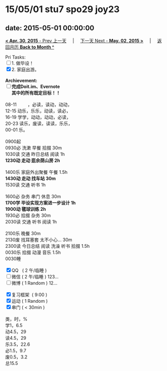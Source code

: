 # 15/05/01 stu7 spo29 joy23

date: 2015-05-01 00:00:00
---
[**< Apr. 30, 2015** - Prev 上一天](/lifelogs/2015/04/d30.md) &nbsp; &nbsp; | &nbsp; &nbsp; [下一天 Next - **May. 02, 2015 >**](/lifelogs/2015/05/d02.md) &nbsp; &nbsp; |  &nbsp; &nbsp; [返回月历 **Back to Month ^**](/lifelogs/2015/05/index.md)
<br/><div>Pri Tasks:</div>	<div><input type="checkbox" />1. 做毕设！</div>	<div><input type="checkbox" checked="true" />2. 家庭出游。</div>	<div><br/></div>	<div><strong>Archievement:</strong></div>	<div><strong><input type="checkbox" /></strong><strong>完成Doit.im、</strong><strong>Evernote</strong></div>	<div><strong>      其中的</strong><strong>所有</strong><strong>既定目标！！</strong></div>	<div><br/></div>	<div>08-11         ，必读，读动，动动，</div>	<div>12-15 动乐，乐乐，动读，读必，</div>	<div>16-19 学学，动动，动动，必读，</div>	<div>20-23 读乐，废读，读读，乐乐，</div><div>00-01 乐。</div>	<div><br/></div>	<div>0900起</div>	<div>0930必 洗漱 早餐 拾掇 30m</div>	<div>1030读 交通 昨日总结 阅读 1h</div>	<div><strong>1230动 走动 逛余荫山房 2h</strong></div>	<div><br/></div>	<div>1400乐 家庭外出聚餐 午餐 1.5h</div>	<div><strong>1430动 走动 找车站 30m</strong></div>	<div>1530读 交通 听书 1h</div>	<div><br/></div>	<div>1600必 杂务 串门 休息 30m</div>	<div><strong>1700学 毕设实现方案进一步设计 1h</strong></div>	<div><strong>1900动 毽球训练 2h</strong></div>	<div>1930必 拾掇 杂务 30m</div>	<div>2030读 交通 听书 阅读 1h</div>	<div><br/></div>	<div>2100乐 晚餐 30m</div>	<div>2130废 找耳塞套 太不小心… 30m</div>	<div>2300读 今日总结 阅读 洗澡 听书 拾掇 1.5h</div>	<div>0030乐 拾掇 动漫 音乐 1.5h</div>	<div>0030睡</div>	<div><br/></div>	<div><input type="checkbox" checked="true" />QQ   ( 2 午/临睡 )</div>	<div><input type="checkbox" />微信 ( 2 午/临睡 ) 123…</div>	<div><input type="checkbox" />微博 ( 1 Random ) 12…</div>	<div><br/></div>	<div><input type="checkbox" checked="true" />复习框架  ( 9:00 )</div>	<div><input type="checkbox" checked="true" />运动 ( 1 Random )</div>	<div><input type="checkbox" checked="true" />串门 ( < 30min )</div>	<div><br/></div>	<div>类，时，%</div>	<div>学1，6.5</div>	<div>动4.5，29</div>	<div>读4.5，29</div>	<div>乐3.5，22.6</div>	<div>必1.5，9.7</div>	<div>废0.5，3.2</div>	<div>总15.5</div>
